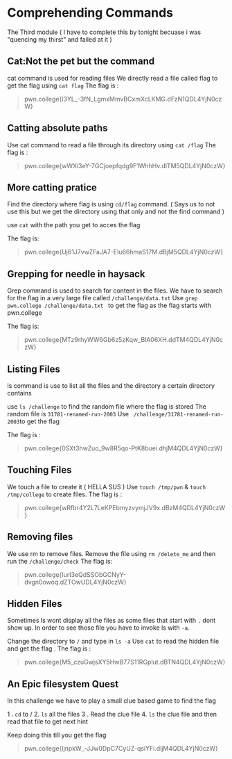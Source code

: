 # Comprehending Commands
 The Third module ( I have to complete this by tonight becuase i was "quencing my thirst" and failed at it )

## Cat:Not the pet but the command

cat command is used for reading files 
We directly read a file called flag to  get the flag using `cat flag`
The flag is :
>pwn.college{I3YL_-3fN_LgmxMmvBCxmXcLKMG.dFzN1QDL4YjN0czW}

## Catting absolute paths 
Use cat command to read a file through its directory using `cat /flag`
The flag is :
>pwn.college{wWXi3eY-7GCjoepfqdg9F1WhhHv.dlTM5QDL4YjN0czW}

## More catting pratice 
Find the directory where flag is using `cd/flag` command. ( Says us to not use this but we get the directory using that only and not the find command )

use `cat` with the path you get to acces the flag 

The flag is:
>pwn.college{Uj61J7vwZFaJA7-EIu66hmaS17M.dBjM5QDL4YjN0czW}

## Grepping for needle in haysack

 Grep command is used to search for content in the files. 
 We have to search for the flag in a very large file called `/challenge/data.txt`
 Use `grep pwn.college /challenge/data.txt ` to get the flag as the flag starts with pwn.college

The flag is:
>pwn.college{MTz9rhyWW6Gb6z5zKqw_BlA06XH.ddTM4QDL4YjN0czW}

## Listing Files
ls command is use to list all the files and the directory a certain directory contains 

use `ls /challenge` to find the random file where the flag is stored 
The random file is `31781-renamed-run-2003`
Use ` /challenge/31781-renamed-run-2003`to get the flag 

The flag is :
>pwn.college{0SXt3hwZuo_9w8R5qo-PtK8buei.dhjM4QDL4YjN0czW}

## Touching Files
We touch  a file to create it ( HELLA SUS ) 
Use `touch /tmp/pwn` & `touch /tmp/college` to create files. 
The flag is : 
>pwn.college{wRfbr4Y2L7LeKPEbmyzvymjJV9x.dBzM4QDL4YjN0czW}

## Removing files 
We use rm to remove files.
Remove the file using `rm /delete_me` and then run the `/challenge/check`
The flag is:
>pwn.college{IurI3eQdSSObGCNyY-dvgn0owoq.dZTOwUDL4YjN0czW}

## Hidden Files
Sometimes ls wont display all the files as some files that start with `.` dont show up. In order to see those file you have to invoke ls with `-a`.
 
Change the directory to `/` and type in `ls -a` 
Use `cat` to read the hidden file and get the flag .
The flag is :
>pwn.college{M5_czuGwjsXY5HwB77S11RGplut.dBTN4QDL4YjN0czW}

## An Epic filesystem Quest
 In this challenge we have to play a small clue based game to find the flag

1 . `cd` to /
2.  `ls` all the files 
3 . Read the clue file 
4. `ls` the clue file and then read that file to get next hint 

Keep doing this till you get the flag 
>pwn.college{IjnpkW_-JJw0DpC7CyUZ-qsiYFi.dljM4QDL4YjN0czW}
